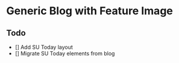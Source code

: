 # Generic Blog with Feature Image

## Todo

- [] Add SU Today layout
- [] Migrate SU Today elements from blog